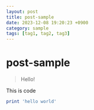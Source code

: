 ```yaml
---
layout: post
title: post-sample
date: 2023-12-08 19:20:23 +0900
category: sample
tags: [tag1, tag2, tag3]
---
```

# post-sample
> Hello!

This is code
```ruby
print 'hello world'
```
